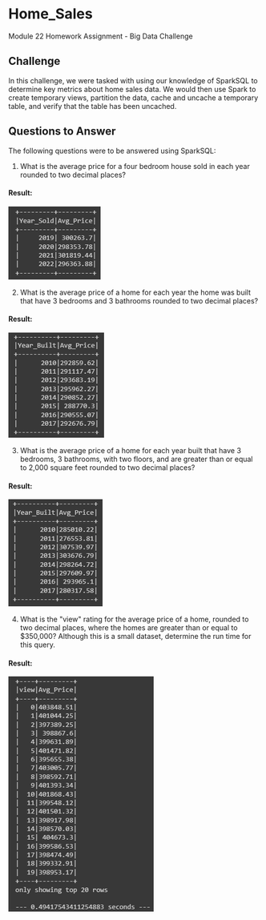 # Home_Sales
Module 22 Homework Assignment - Big Data Challenge

## Challenge
In this challenge, we were tasked with using our knowledge of SparkSQL to determine key metrics about home sales data. We would then use Spark to create temporary views, partition the data, cache and uncache a temporary table, and verify that the table has been uncached.

## Questions to Answer
The following questions were to be answered using SparkSQL:

1. What is the average price for a four bedroom house sold in each year rounded to two decimal places?
#### Result:
![Question 1](Images/Question%201.png)

2. What is the average price of a home for each year the home was built that have 3 bedrooms and 3 bathrooms rounded to two decimal places?
#### Result:
![Question 2](Images/Question%202.png)

3. What is the average price of a home for each year built that have 3 bedrooms, 3 bathrooms, with two floors, and are greater than or equal to 2,000 square feet rounded to two decimal places?
#### Result:
![Question 3](Images/Question%203.png)

4. What is the "view" rating for the average price of a home, rounded to two decimal places, where the homes are greater than or equal to $350,000? Although this is a small dataset, determine the run time for this query.
#### Result:
![Question 4](Images/Question%204.png)